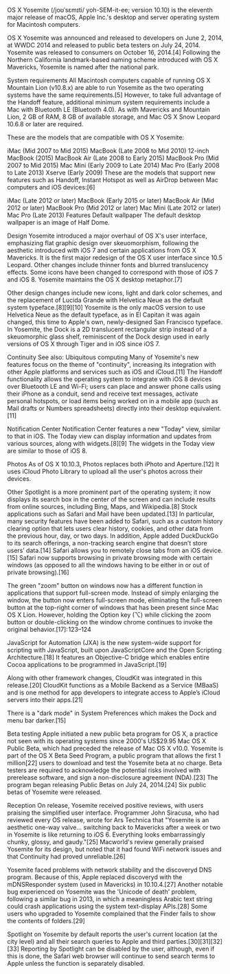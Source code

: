 OS X Yosemite (/joʊˈsɛmɪti/ yoh-SEM-it-ee; version 10.10) is the eleventh major release of macOS, Apple Inc.'s desktop and server operating system for Macintosh computers.

OS X Yosemite was announced and released to developers on June 2, 2014, at WWDC 2014 and released to public beta testers on July 24, 2014. Yosemite was released to consumers on October 16, 2014.[4] Following the Northern California landmark-based naming scheme introduced with OS X Mavericks, Yosemite is named after the national park.

System requirements
All Macintosh computers capable of running OS X Mountain Lion (v10.8.x) are able to run Yosemite as the two operating systems have the same requirements.[5] However, to take full advantage of the Handoff feature, additional minimum system requirements include a Mac with Bluetooth LE (Bluetooth 4.0). As with Mavericks and Mountain Lion, 2 GB of RAM, 8 GB of available storage, and Mac OS X Snow Leopard 10.6.8 or later are required.

These are the models that are compatible with OS X Yosemite:

iMac (Mid 2007 to Mid 2015)
MacBook (Late 2008 to Mid 2010)
12-inch MacBook (2015)
MacBook Air (Late 2008 to Early 2015)
MacBook Pro (Mid 2007 to Mid 2015)
Mac Mini (Early 2009 to Late 2014)
Mac Pro (Early 2008 to Late 2013)
Xserve (Early 2009)
These are the models that support new features such as Handoff, Instant Hotspot as well as AirDrop between Mac computers and iOS devices:[6]

iMac (Late 2012 or later)
MacBook (Early 2015 or later)
MacBook Air (Mid 2012 or later)
MacBook Pro (Mid 2012 or later)
Mac Mini (Late 2012 or later)
Mac Pro (Late 2013)
Features
Default wallpaper
The default desktop wallpaper is an image of Half Dome.

Design
Yosemite introduced a major overhaul of OS X's user interface, emphasizing flat graphic design over skeuomorphism, following the aesthetic introduced with iOS 7 and certain applications from OS X Mavericks. It is the first major redesign of the OS X user interface since 10.5 Leopard. Other changes include thinner fonts and blurred translucency effects. Some icons have been changed to correspond with those of iOS 7 and iOS 8. Yosemite maintains the OS X desktop metaphor.[7]

Other design changes include new icons, light and dark color schemes, and the replacement of Lucida Grande with Helvetica Neue as the default system typeface.[8][9][10] Yosemite is the only macOS version to use Helvetica Neue as the default typeface, as in El Capitan it was again changed, this time to Apple's own, newly-designed San Francisco typeface. In Yosemite, the Dock is a 2D translucent rectangular strip instead of a skeuomorphic glass shelf, reminiscent of the Dock design used in early versions of OS X through Tiger and in iOS since iOS 7.

Continuity
See also: Ubiquitous computing
Many of Yosemite's new features focus on the theme of "continuity", increasing its integration with other Apple platforms and services such as iOS and iCloud.[11] The Handoff functionality allows the operating system to integrate with iOS 8 devices over Bluetooth LE and Wi-Fi; users can place and answer phone calls using their iPhone as a conduit, send and receive text messages, activate personal hotspots, or load items being worked on in a mobile app (such as Mail drafts or Numbers spreadsheets) directly into their desktop equivalent.[11]

Notification Center
Notification Center features a new "Today" view, similar to that in iOS. The Today view can display information and updates from various sources, along with widgets.[8][9] The widgets in the Today view are similar to those of iOS 8.

Photos
As of OS X 10.10.3, Photos replaces both iPhoto and Aperture.[12] It uses iCloud Photo Library to upload all the user's photos across their devices.

Other
Spotlight is a more prominent part of the operating system; it now displays its search box in the center of the screen and can include results from online sources, including Bing, Maps, and Wikipedia.[8] Stock applications such as Safari and Mail have been updated.[13] In particular, many security features have been added to Safari, such as a custom history clearing option that lets users clear history, cookies, and other data from the previous hour, day, or two days. In addition, Apple added DuckDuckGo to its search offerings, a non-tracking search engine that doesn’t store users’ data.[14] Safari allows you to remotely close tabs from an iOS device.[15] Safari now supports browsing in private browsing mode with certain windows (as opposed to all the windows having to be either in or out of private browsing).[16]

The green "zoom" button on windows now has a different function in applications that support full-screen mode. Instead of simply enlarging the window, the button now enters full-screen mode, eliminating the full-screen button at the top-right corner of windows that has been present since Mac OS X Lion. However, holding the Option key (⌥) while clicking the zoom button or double-clicking on the window chrome continues to invoke the original behavior.[17]: 123–124

JavaScript for Automation (JXA) is the new system-wide support for scripting with JavaScript, built upon JavaScriptCore and the Open Scripting Architecture.[18] It features an Objective-C bridge which enables entire Cocoa applications to be programmed in JavaScript.[19]

Along with other framework changes, CloudKit was integrated in this release.[20] CloudKit functions as a Mobile Backend as a Service (MBaaS) and is one method for app developers to integrate access to Apple’s iCloud servers into their apps.[21]

There is a "dark mode" in System Preferences which makes the Dock and menu bar darker.[15]

Beta testing
Apple initiated a new public beta program for OS X, a practice not seen with its operating systems since 2000's US$29.95 Mac OS X Public Beta, which had preceded the release of Mac OS X v10.0. Yosemite is part of the OS X Beta Seed Program, a public program that allows the first 1 million[22] users to download and test the Yosemite beta at no charge. Beta testers are required to acknowledge the potential risks involved with prerelease software, and sign a non-disclosure agreement (NDA).[23] The program began releasing Public Betas on July 24, 2014.[24] Six public betas of Yosemite were released.

Reception
On release, Yosemite received positive reviews, with users praising the simplified user interface. Programmer John Siracusa, who had reviewed every OS release, wrote for Ars Technica that "Yosemite is an aesthetic one-way valve... switching back to Mavericks after a week or two in Yosemite is like returning to iOS 6. Everything looks embarrassingly chunky, glossy, and gaudy."[25] Macworld's review generally praised Yosemite for its design, but noted that it had found WiFi network issues and that Continuity had proved unreliable.[26]

Yosemite faced problems with network stability and the discoveryd DNS program. Because of this, Apple replaced discoveryd with the mDNSResponder system (used in Mavericks) in 10.10.4.[27] Another notable bug experienced on Yosemite was the 'Unicode of death' problem, following a similar bug in 2013, in which a meaningless Arabic text string could crash applications using the system text-display APIs.[28] Some users who upgraded to Yosemite complained that the Finder fails to show the contents of folders.[29]

Spotlight on Yosemite by default reports the user's current location (at the city level) and all their search queries to Apple and third parties.[30][31][32][33] Reporting by Spotlight can be disabled by the user, although, even if this is done, the Safari web browser will continue to send search terms to Apple unless the function is separately disabled.
